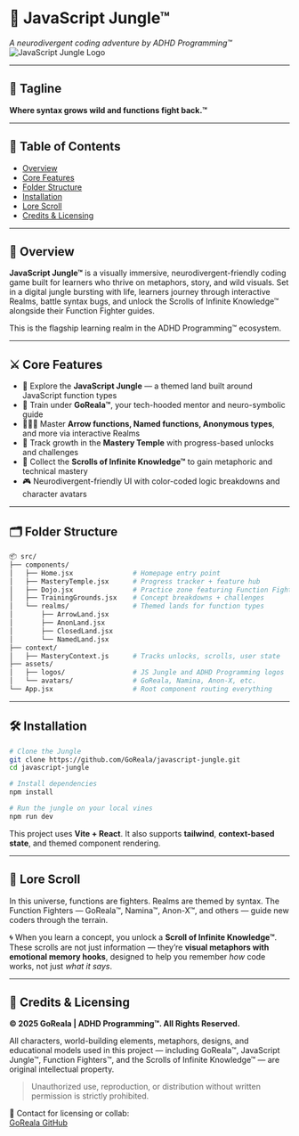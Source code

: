 # 🌿 JavaScript Jungle™

_A neurodivergent coding adventure by ADHD Programming™_  
![JavaScript Jungle Logo](./assets/js-jungle-logo.png)

---

## 🌟 Tagline

**Where syntax grows wild and functions fight back.™**

---

## 📜 Table of Contents

- [Overview](#overview)
- [Core Features](#core-features)
- [Folder Structure](#folder-structure)
- [Installation](#installation)
- [Lore Scroll](#lore-scroll)
- [Credits & Licensing](#credits--licensing)

---

## 🧠 Overview

**JavaScript Jungle™** is a visually immersive, neurodivergent-friendly coding game built for learners who thrive on metaphors, story, and wild visuals. Set in a digital jungle bursting with life, learners journey through interactive Realms, battle syntax bugs, and unlock the Scrolls of Infinite Knowledge™ alongside their Function Fighter guides.

This is the flagship learning realm in the ADHD Programming™ ecosystem.

---

## ⚔️ Core Features

- 🌴 Explore the **JavaScript Jungle** — a themed land built around JavaScript function types
- 🦍 Train under **GoReala™**, your tech-hooded mentor and neuro-symbolic guide
- 🧑🏽‍💻 Master **Arrow functions, Named functions, Anonymous types**, and more via interactive Realms
- 🏯 Track growth in the **Mastery Temple** with progress-based unlocks and challenges
- 📜 Collect the **Scrolls of Infinite Knowledge™** to gain metaphoric and technical mastery
- 🎮 Neurodivergent-friendly UI with color-coded logic breakdowns and character avatars

---

## 🗂️ Folder Structure

```bash
📦 src/
├── components/
│   ├── Home.jsx               # Homepage entry point
│   ├── MasteryTemple.jsx      # Progress tracker + feature hub
│   ├── Dojo.jsx               # Practice zone featuring Function Fighters
│   ├── TrainingGrounds.jsx    # Concept breakdowns + challenges
│   └── realms/                # Themed lands for function types
│       ├── ArrowLand.jsx
│       ├── AnonLand.jsx
│       ├── ClosedLand.jsx
│       └── NamedLand.jsx
├── context/
│   ├── MasteryContext.js      # Tracks unlocks, scrolls, user state
├── assets/
│   ├── logos/                 # JS Jungle and ADHD Programming logos
│   └── avatars/               # GoReala, Namina, Anon-X, etc.
└── App.jsx                    # Root component routing everything
```

---

## 🛠️ Installation

```bash
# Clone the Jungle
git clone https://github.com/GoReala/javascript-jungle.git
cd javascript-jungle

# Install dependencies
npm install

# Run the jungle on your local vines
npm run dev
```

This project uses **Vite + React**. It also supports **tailwind**, **context-based state**, and themed component rendering.

---

## 🧾 Lore Scroll

In this universe, functions are fighters. Realms are themed by syntax. The Function Fighters — GoReala™, Namina™, Anon-X™, and others — guide new coders through the terrain.

🌀 When you learn a concept, you unlock a **Scroll of Infinite Knowledge™**. These scrolls are not just information — they’re **visual metaphors with emotional memory hooks**, designed to help you remember _how_ code works, not just _what it says_.

---

## 📛 Credits & Licensing

**© 2025 GoReala | ADHD Programming™. All Rights Reserved.**

All characters, world-building elements, metaphors, designs, and educational models used in this project — including GoReala™, JavaScript Jungle™, Function Fighters™, and the Scrolls of Infinite Knowledge™ — are original intellectual property.

> Unauthorized use, reproduction, or distribution without written permission is strictly prohibited.

🔗 Contact for licensing or collab:  
[GoReala GitHub](https://github.com/GoReala)
